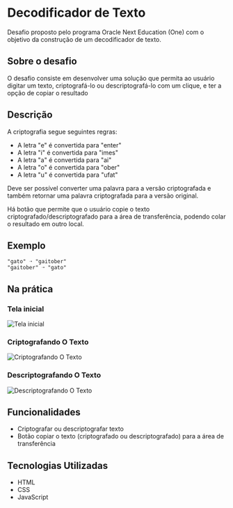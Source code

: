 # Decodificador de Texto

Desafio proposto pelo programa Oracle Next Education (One) com o objetivo da construção de um decodificador de texto.

## Sobre o desafio

O desafio consiste em desenvolver uma solução que permita ao usuário digitar um texto, criptografá-lo ou descriptografá-lo com um clique, e ter a opção de copiar o resultado

## Descrição

A criptografia segue seguintes regras:
* A letra "e" é convertida para "enter"
* A letra "i" é convertida para "imes"
* A letra "a" é convertida para "ai"
* A letra "o" é convertida para "ober"
* A letra "u" é convertida para "ufat"

Deve ser possível converter uma palavra para a versão criptografada e também retornar uma palavra criptografada para a versão original.

Há botão que permite que o usuário copie o texto criptografado/descriptografado para a área de transferência, podendo colar o resultado em outro local.

## Exemplo
```
"gato" ➝ "gaitober"
"gaitober" ➝ "gato"
```

## Na prática
### Tela inicial
![Tela inicial](https://res.cloudinary.com/dnuhmdhlu/image/upload/v1710886588/svegf1cnan0uez5rfoww.png)

### Criptografando O Texto
![Criptografando O Texto](https://res.cloudinary.com/dnuhmdhlu/image/upload/v1710887181/criptografar_i7dk7l.png)

### Descriptografando O Texto
![Descriptografando O Texto](https://res.cloudinary.com/dnuhmdhlu/image/upload/v1710887411/descriptografar_o5vwwm.png)

## Funcionalidades
<ul>
    <li>Criptografar ou descriptografar texto</li>
    <li>Botão copiar o texto (criptografado ou descriptografado) para a área de transferência</li>
</ul>

## Tecnologias Utilizadas
<ul>
    <li>HTML</li>
    <li>CSS</li>
    <li>JavaScript</li>
</ul>
